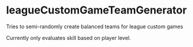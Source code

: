 # leagueCustomGameTeamGenerator
Tries to semi-randomly create balanced teams for league custom games

Currently only evaluates skill based on player level.
